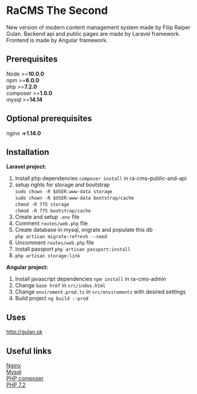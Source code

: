 RaCMS The Second
==
New version of modern content management system made by Filip Raiper Gulan.
Backend api and public pages are made by Laravel framework. Frontend is made by Angular framework.

Prerequisites
--
Node >=**10.0.0**  
npm >=**6.0.0**  
php >=**7.2.0**  
composer >=**1.0.0**  
mysql >=**14.14**

Optional prerequisites
--
nginx =>**1.14.0**

Installation
--
**Laravel project:**
1. Install php dependencies `composer install` in ra-cms-public-and-api  
2. setup rights for storage and bootstrap  
    `sudo chown -R $USER:www-data storage`  
    `sudo chown -R $USER:www-data bootstrap/cache`  
    `chmod -R 775 storage`  
    `chmod -R 775 bootstrap/cache`
3. Create and setup `.env` file
4. Comment `routes/web.php` file
5. Create database in mysql, migrate and populate this db  
`php artisan migrate:refresh --seed`
6. Uncomment `routes/web.php` file
7. Install passport `php artisan passport:install`
8. `php artisan storage:link`  

**Angular project:**
1. Install javascript dependencies `npm install` in ra-cms-admin
2. Change `base href` in  `src/index.html`
3. Change `enviroment.prod.ts` in `src/enviroments` with desired settings
4. Build project `ng build --prod`

Uses
--
http://gulan.sk

Useful links
--
[Nginx](https://www.digitalocean.com/community/tutorials/how-to-install-nginx-on-ubuntu-18-04-quickstart)  
[Mysql](https://phoenixnap.com/kb/how-to-install-mysql-on-ubuntu-18-04)  
[PHP composer](https://www.ionos.com/community/hosting/php/install-and-use-php-composer-on-ubuntu-1604/)  
[PHP 7.2](https://www.vultr.com/docs/configure-php-7-2-on-ubuntu-18-04)


